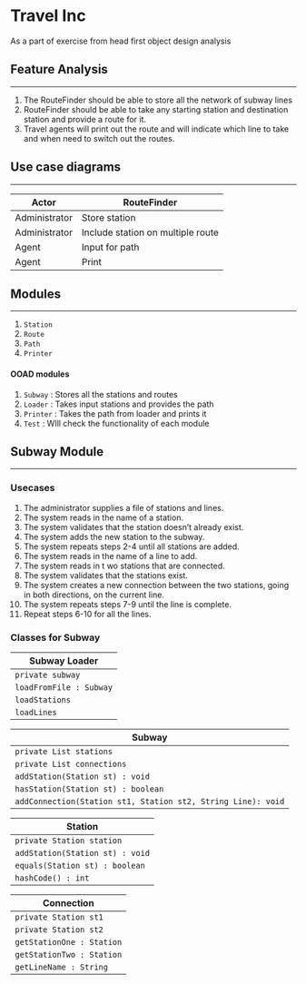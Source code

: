 # Travel Inc
As a part of exercise from head first object design analysis 

## Feature Analysis
---
1. The RouteFinder should be able to store all the network of subway lines 
2. RouteFinder should be able to take any starting station and destination station and provide a route for it.
3. Travel agents will print out the route and will indicate which line to take and when need to switch out the routes. 


## Use case diagrams
---

|Actor|RouteFinder |
|---|--|
|Administrator| Store station|    
|Administrator| Include station on multiple route|
|Agent| Input for path|
|Agent| Print|


## Modules 
---
 1. `Station`
 2. `Route`
 3. `Path`
 4. `Printer` 

#### OOAD modules 
1. `Subway` : Stores all the stations and routes 
2. `Loader` : Takes input stations and provides the path
3. `Printer` : Takes the path from loader and prints it
4. `Test` : WIll check the functionality of each module


## Subway Module 
---
### Usecases
1. The administrator supplies a file of stations and lines.
2. The system reads in the name of a station.
3. The system validates that the station doesn’t already exist.
4. The system adds the new station to the subway.
5. The system repeats steps 2-4 until all stations are added.
6. The system reads in the name of a line to add.
7. The system reads in t wo stations that are connected.
8. The system validates that the stations exist.
9. The system creates a new connection between the two
stations, going in both directions, on the current line.
10. The system repeats steps 7-9 until the line is complete.
11. Repeat steps 6-10 for all the lines.

### Classes for Subway 

|Subway Loader|
|-------|
|`private subway`|
|`loadFromFile : Subway`|
|`loadStations `|
|`loadLines`|

|Subway|
|-------|
|`private List stations`|
|`private List connections`|
|`addStation(Station st) : void`|
|`hasStation(Station st) : boolean`|
|`addConnection(Station st1, Station st2, String Line): void`|

|Station|
|-------|
|`private Station station`|
|`addStation(Station st) : void`|
|`equals(Station st) : boolean`|
|`hashCode() : int `|


|Connection|
|-------|
|`private Station st1`|
|`private Station st2`|
|`getStationOne : Station`|
|`getStationTwo : Station`|
|`getLineName : String`|

